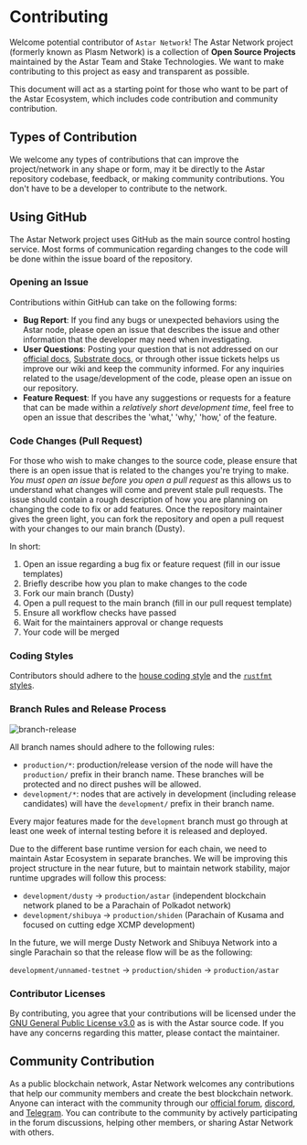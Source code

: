 # Contributing

Welcome potential contributor of `Astar Network`! The Astar Network project (formerly known as Plasm Network) is a collection of **Open Source Projects** maintained by the Astar Team and Stake Technologies. We want to make contributing to this project as easy and transparent as possible.

This document will act as a starting point for those who want to be part of the Astar Ecosystem, which includes code contribution and community contribution.

## Types of Contribution

We welcome any types of contributions that can improve the project/network in any shape or form, may it be directly to the Astar repository codebase, feedback, or making community contributions. You don't have to be a developer to contribute to the network.

## Using GitHub

The Astar Network project uses GitHub as the main source control hosting service. Most forms of communication regarding changes to the code will be done within the issue board of the repository.

### Opening an Issue

Contributions within GitHub can take on the following forms:

- **Bug Report**: If you find any bugs or unexpected behaviors using the Astar node, please open an issue that describes the issue and other information that the developer may need when investigating.
- **User Questions**: Posting your question that is not addressed on our [official docs](https://docs.astar.network), [Substrate docs](https://substrate.dev/docs/en/), or through other issue tickets helps us improve our wiki and keep the community informed. For any inquiries related to the usage/development of the code, please open an issue on our repository.
- **Feature Request**: If you have any suggestions or requests for a feature that can be made within a *relatively short development time*, feel free to open an issue that describes the 'what,' 'why,' 'how,' of the feature.

### Code Changes (Pull Request)

For those who wish to make changes to the source code, please ensure that there is an open issue that is related to the changes you're trying to make. *You must open an issue before you open a pull request* as this allows us to understand what changes will come and prevent stale pull requests. The issue should contain a rough description of how you are planning on changing the code to fix or add features. Once the repository maintainer gives the green light, you can fork the repository and open a pull request with your changes to our main branch (Dusty).

In short:

1. Open an issue regarding a bug fix or feature request (fill in our issue templates)
2. Briefly describe how you plan to make changes to the code
3. Fork our main branch (Dusty)
4. Open a pull request to the main branch (fill in our pull request template)
5. Ensure all workflow checks have passed
6. Wait for the maintainers approval or change requests
7. Your code will be merged

### Coding Styles

Contributors should adhere to the [house coding style](https://substrate.dev/recipes/) and the [`rustfmt` styles](https://github.com/rust-lang/rustfmt).

### Branch Rules and Release Process

![branch-release](https://mermaid.ink/img/eyJjb2RlIjoiZ3JhcGggVERcbiAgICBGRUFUVVJFW2ZlYXR1cmUgYnJhbmNoXSAtLT58QWRkcyBuZXcgZmVhdHVyZXwgUFIocHVsbCByZXF1ZXN0KVxuICAgIEZJWFtmaXggYnJhbmNoXSAtLT58Rml4ZXMgYnVnfCBQUihwdWxsIHJlcXVlc3QpXG4gICAgRE9DW2RvY3VtZW50IGJyYW5jaF0gLS0-fEFkZHMgZG9jdW1lbnRhdGlvbnwgUFIob3BlbiBwdWxsIHJlcXVlc3QpXG4gICAgUFIgLS0-fEludGVybmFsIHRlc3RpbmcgJiBNZXJnZSBicmFuY2h8IERFVltkZXZlbG9wbWVudCBicmFuY2hdXG4gICAgREVWIC0tPiB8UmVsZWFzZSAmIERlcGxveSB0ZXN0IG5ldHwgVEVTVChwdWJsaWMgdGVzdGluZylcbiAgICBURVNUIC0tPiB8SW1wcm92ZW1lbnRzfCBQUlxuICAgIFRFU1QgLS0-IHxPcGVuIHB1bGwgcmVxdWVzdHwgUkVMRUFTRVtwcm9kdWN0aW9uIGJyYW5jaF0iLCJtZXJtYWlkIjp7fSwidXBkYXRlRWRpdG9yIjpmYWxzZSwiYXV0b1N5bmMiOnRydWUsInVwZGF0ZURpYWdyYW0iOmZhbHNlfQ)

All branch names should adhere to the following rules:

- `production/*`: production/release version of the node will have the `production/` prefix in their branch name. These branches will be protected and no direct pushes will be allowed.
- `development/*`: nodes that are actively in development (including release candidates) will have the `development/` prefix in their branch name.

Every major features made for the `development` branch must go through at least one week of internal testing before it is released and deployed.

Due to the different base runtime version for each chain, we need to maintain Astar Ecosystem in separate branches.
We will be improving this project structure in the near future, but to maintain network stability, major runtime upgrades will follow this process:

- `development/dusty` → `production/astar` (independent blockchain network planed to be a Parachain of Polkadot network)
- `development/shibuya` → `production/shiden` (Parachain of Kusama and focused on cutting edge XCMP development)

In the future, we will merge Dusty Network and Shibuya Network into a single Parachain so that the release flow will be as the following:

`development/unnamed-testnet` → `production/shiden` → `production/astar`

### Contributor Licenses

By contributing, you agree that your contributions will be licensed under the [GNU General Public License v3.0](https://github.com/PlasmNetwork/Astar/blob/development/dusty/LICENSE) as is with the Astar source code. If you have any concerns regarding this matter, please contact the maintainer.

## Community Contribution

As a public blockchain network, Astar Network welcomes any contributions that help our community members and create the best blockchain network. Anyone can interact with the community through our [official forum](https://forum.plasmnet.io/), [discord](https://discord.gg/aApeT8r2e4), and [Telegram](https://t.me/PlasmOfficial). You can contribute to the community by actively participating in the forum discussions, helping other members, or sharing Astar Network with others.
